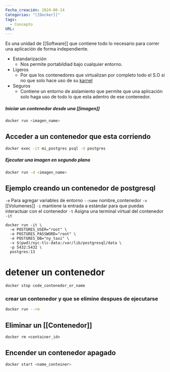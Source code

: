 ```yaml
---
Fecha_creación: 2024-06-14
Categorias: "[[Docker]]"
tags:
  - Concepto
URL:
---
```


Es una unidad de [[Software]] que contiene todo lo necesario para correr una aplicación de forma independiente.

- Estandarización
    - Nos permite portabildiad bajo cualquier entorno.
- Ligeros
    - Por que los contenedores que virtualizan por completo todo el S.O si no que solo hace uso de su [karnel](app://obsidian.md/karnel)
- Seguros
    - Contiene un entorno de aislamiento que permite que una aplicación solo haga uso de todo lo que esta adentro de ese contenedor.
##### Iniciar un contenedor desde una [[imagen]]

```bash
docker run <imagen_name>
```
## Acceder a un contenedor que esta corriendo

```bash
docker exec -it mi_postgres psql -U postgres
```
##### Ejecutar una imagen en segundo plano

```bash
docker run -d <imagen_name>
```
## Ejemplo creando un contenedor de postgresql


`-e` Para agregar variables de entorno 
`--name` nombre_contenedor
`-v` [[Volumenes]]
`-i` mantiene la entrada a estándar para que puedas interactuar con el contenedor
`-t` Asigna una terminal virtual del contenedor
`-it` 
```
docker run -it \
  -e POSTGRES_USER="root" \
  -e POSTGRES_PASSWORD="root" \
  -e POSTGRES_DB="ny_taxi" \
  -v $(pwd)/nyc-tlc-data:/var/lib/postgresql/data \
  -p 5432:5432 \
  postgres:13
```

# detener un contenedor 

```bash
docker stop code_contenedor_or_name
```

### crear un contenedor y que se elimine despues de ejecutarse

```bash
docker run --rm
```

## Eliminar un [[Contenedor]]

```
docker rm <container_id>
```

## Encender un contenedor apagado

```bash
docker start <name_conteiner>
```
